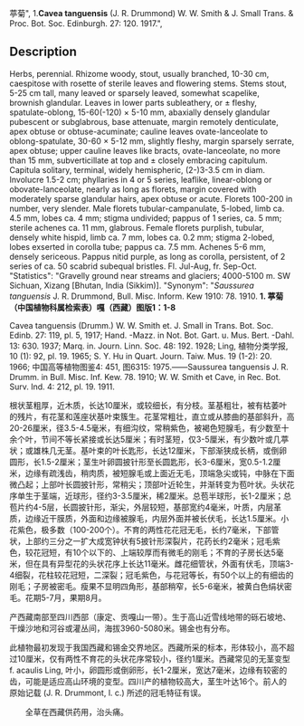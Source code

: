 葶菊",
1.**Cavea tanguensis** (J. R. Drummond) W. W. Smith & J. Small Trans. & Proc. Bot. Soc. Edinburgh. 27: 120. 1917.",

## Description
Herbs, perennial. Rhizome woody, stout, usually branched, 10-30 cm, caespitose with rosette of sterile leaves and flowering stems. Stems stout, 5-25 cm tall, many leaved or sparsely leaved, somewhat scapelike, brownish glandular. Leaves in lower parts subleathery, or ± fleshy, spatulate-oblong, 15-60(-120) × 5-10 mm, abaxially densely glandular pubescent or subglabrous, base attenuate, margin remotely denticulate, apex obtuse or obtuse-acuminate; cauline leaves ovate-lanceolate to oblong-spatulate, 30-60 × 5-12 mm, slightly fleshy, margin sparsely serrate, apex obtuse; upper cauline leaves like bracts, ovate-lanceolate, no more than 15 mm, subverticillate at top and ± closely embracing capitulum. Capitula solitary, terminal, widely hemispheric, (2-)3-3.5 cm in diam. Involucre 1.5-2 cm; phyllaries in 4 or 5 series, leaflike, linear-oblong or obovate-lanceolate, nearly as long as florets, margin covered with moderately sparse glandular hairs, apex obtuse or acute. Florets 100-200 in number, very slender. Male florets tubular-campanulate, 5-lobed, limb ca. 4.5 mm, lobes ca. 4 mm; stigma undivided; pappus of 1 series, ca. 5 mm; sterile achenes ca. 11 mm, glabrous. Female florets purplish, tubular, densely white hispid, limb ca. 7 mm, lobes ca. 0.2 mm; stigma 2-lobed, lobes exserted in corolla tube; pappus ca. 7.5 mm. Achenes 5-6 mm, densely sericeous. Pappus nitid purple, as long as corolla, persistent, of 2 series of ca. 50 scabrid subequal bristles. Fl. Jul-Aug, fr. Sep-Oct.
  "Statistics": "Gravelly ground near streams and glaciers; 4000-5100 m. SW Sichuan, Xizang [Bhutan, India (Sikkim)].
  "Synonym": "*Saussurea tanguensis* J. R. Drummond, Bull. Misc. Inform. Kew 1910: 78. 1910.
**1. 葶菊（中国植物科属检索表）嘎（西藏）图版1：1-8**

Cavea tanguensis (Drumm.) W. W. Smith et. J. Small in Trans. Bot. Soc. Edinb. 27: 119, pl. 5, 1917; Hand. -Mazz. in Not. Bot. Gart. u. Mus. Bert. -Dahl. 13: 630. 1937; Marq. in. Journ. Linn. Soc. 48: 192. 1928; Ling, 植物分类学报, 10 (1): 92, pl. 19. 1965; S. Y. Hu in Quart. Journ. Taiw. Mus. 19 (1-2): 20. 1966; 中国高等植物图鉴4: 451, 图6315: 1975.——Saussurea tanguensis J. R. Drumm. in Bull. Misc. Inf. Kew. 78. 1910; W. W. Smith et Cave, in Rec. Bot. Surv. Ind. 4: 212, pl. 19. 1911.

根状茎粗厚，近木质，长达10厘米，或较细长，有分枝。茎基粗壮，被有枯萎叶的残片，有花茎和莲座状基叶束簇生。花茎常粗壮，直立或从膝曲的基部斜升，高20-26厘米，径3.5-4.5毫米，有细沟纹，常稍紫色，被褐色短腺毛，有少数至十余个叶，节间不等长紧接或长达5厘米；有时茎短，仅3-5厘米，有少数叶或几葶状；或雄株几无茎。基叶束的叶长匙形，长达12厘米，下部渐狭成长柄，或倒卵圆形，长1.5-2厘米；茎生叶卵圆披针形至长圆匙形，长3-6厘米，宽0.5-1.2厘米，边缘有疏浅齿，稍肉质，被短腺毛或上面近无毛，顶端急尖或钝，中脉在下面微凸起；上部叶长圆披针形，常稍尖；顶部叶近轮生，并渐转变为苞叶状。头状花序单生于茎端，近球形，径约3-3.5厘米，稀2厘米。总苞半球形，长1-2厘米；总苞片约4-5层，长圆披针形，渐尖，外层较短，基部宽约4毫米，叶质，内层革质，边缘近干膜质，外面和边缘被腺毛，内层外面并被长伏毛，长达1.5厘米。小花紫色，极多数（100-200个）。不育的两性花花冠无毛，长约7毫米，下部管状，上部约三分之一扩大成宽钟状有5披针形深裂片，花药长约2毫米；冠毛紫色，较花冠短，有10个以下的、上端较厚而有微毛的刚毛；不育的子房长达5毫米，但在具有异型花的头状花序上长达11毫米。雌花细管状，外面有伏毛，顶端3-4细裂，花柱较花冠短，二深裂；冠毛紫色，与花冠等长，有50个以上的有细齿的刚毛；子房被密毛。瘦果不显明四角形，基部稍窄，长5-6毫米，被黄白色绢状密毛。花期5-7月，果期8月。

产西藏南部至四川西部（康定、贡嘎山一带）。生于高山近雪线地带的砾石坡地、干燥沙地和河谷或灌丛间，海拔3960-5080米。锡金也有分布。

此植物最初发现于我国西藏和锡金交界地区。西藏所采的标本，形体较小，高不超过10厘米，仅有两性不育花的头状花序常较小，径约1厘米。西藏常见的无茎变型 f. acaulis Ling, 叶小，卵圆形或倒卵形，长1-2厘米，宽达7毫米，边缘有较密的齿，可能是适应高山环境的变型。四川产的植物较高大，茎生叶达16个。前人的原始记载 (J. R. Drummont, l. c.) 所述的冠毛特征有误。
<p style='text-indent:28px'>全草在西藏供药用，治头痛。
